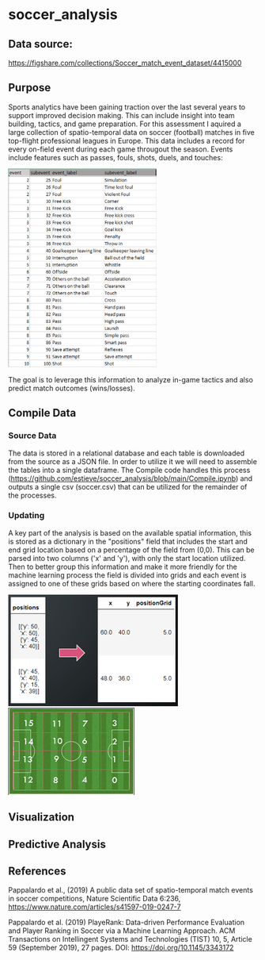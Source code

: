 # soccer_analysis


## Data source:
https://figshare.com/collections/Soccer_match_event_dataset/4415000

## Purpose
Sports analytics have been gaining traction over the last several years to support improved decision making. This can include insight into team building, tactics, and game preparation. For this assessment I aquired a large collection of spatio-temporal data on soccer (football) matches in five top-flight professional leagues in Europe. This data includes a record for every on-field event during each game througout the season. Events include features such as passes, fouls, shots, duels, and touches:

<img src="https://github.com/estieve/soccer_analysis/blob/main/images/event_mapping.PNG" width="300" height="400" >

The goal is to leverage this information to analyze in-game tactics and also predict match outcomes (wins/losses).

## Compile Data
### Source Data
The data is stored in a relational database and each table is downloaded from the source as a JSON file. In order to utilize it we will need to assemble the tables into a single dataframe. The Compile code handles this process (https://github.com/estieve/soccer_analysis/blob/main/Compile.ipynb) and outputs a single csv (soccer.csv) that can be utilized for the remainder of the processes. 

### Updating
A key part of the analysis is based on the available spatial information, this is stored as a dictionary in the "positions" field that includes the start and end grid location based on a percentage of the field from (0,0). This can be parsed into two columns ('x' and 'y'), with only the start location utilized. Then to better group this information and make it more friendly for the machine learning process the field is divided into grids and each event is assigned to one of these grids based on where the starting coordinates fall.

![position](https://github.com/estieve/soccer_analysis/blob/main/images/position.PNG)
![grid](https://github.com/estieve/soccer_analysis/blob/main/images/grid.PNG)

## Visualization


## Predictive Analysis


## References
Pappalardo et al., (2019) A public data set of spatio-temporal match events in soccer competitions, Nature Scientific Data 6:236, https://www.nature.com/articles/s41597-019-0247-7

Pappalardo et al. (2019) PlayeRank: Data-driven Performance Evaluation and Player Ranking in Soccer via a Machine Learning Approach. ACM Transactions on Intellingent Systems and Technologies (TIST) 10, 5, Article 59 (September 2019), 27 pages. DOI: https://doi.org/10.1145/3343172
